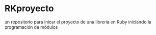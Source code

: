 RKproyecto
==========

un repositorio para inicar el proyecto de una libreria en Ruby
iniciando la programación de módulos
